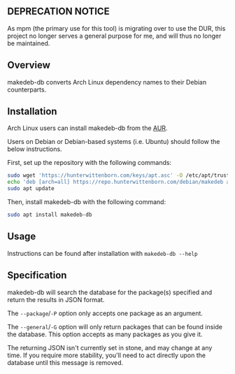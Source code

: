 ## **DEPRECATION NOTICE** ##
As mpm (the primary use for this tool) is migrating over to use the DUR, this project no longer serves a general purpose for me, and will thus no longer be maintained.

## Overview ##
makedeb-db converts Arch Linux dependency names to their Debian counterparts.

## Installation ##
Arch Linux users can install makedeb-db from the [AUR](https://aur.archlinux.org/packages/makedeb-db/).

Users on Debian or Debian-based systems (i.e. Ubuntu) should follow the below instructions.

First, set up the repository with the following commands:
```sh
sudo wget 'https://hunterwittenborn.com/keys/apt.asc' -O /etc/apt/trusted.gpg.d/hwittenborn.asc
echo 'deb [arch=all] https://repo.hunterwittenborn.com/debian/makedeb any main' | sudo tee /etc/apt/sources.list.d/makedeb.list
sudo apt update
```

Then, install makedeb-db with the following command:
```sh
sudo apt install makedeb-db
```

## Usage ##
Instructions can be found after installation with `makedeb-db --help`

## Specification ##
makedeb-db will search the database for the package(s) specified and return the results in JSON format.

The `--package`/`-P` option only accepts one package as an argument.

The `--general`/`-G` option will only return packages that can be found inside the database. This option accepts as many packages as you give it.

The returning JSON isn't currently set in stone, and may change at any time. If you require more stability, you'll need to act directly upon the database until this message is removed.
